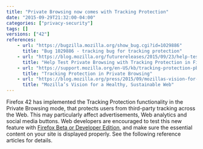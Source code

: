 ```yaml
---
title: "Private Browsing now comes with Tracking Protection"
date: "2015-09-29T21:32:00-04:00"
categories: ["privacy-security"]
tags: []
versions: ["42"]
references:
    - url: "https://bugzilla.mozilla.org/show_bug.cgi?id=1029886"
      title: "Bug 1029886 - tracking bug for tracking protection"
    - url: "https://blog.mozilla.org/futurereleases/2015/09/23/help-test-private-browsing-with-tracking-protection-in-firefox-beta/"
      title: "Help Test Private Browsing with Tracking Protection in Firefox Beta"
    - url: "https://support.mozilla.org/en-US/kb/tracking-protection-pbm"
      title: "Tracking Protection in Private Browsing"
    - url: "https://blog.mozilla.org/press/2015/09/mozillas-vision-for-a-healthy-sustainable-web/"
      title: "Mozilla’s Vision for a Healthy, Sustainable Web"
---
```

Firefox 42 has implemented the Tracking Protection functionality in the Private Browsing mode, that protects users from third-party tracking across the Web. This may particularly affect advertisements, Web analytics and social media buttons. Web developers are encouraged to test this new feature with [Firefox Beta or Developer Edition](https://www.mozilla.org/firefox/channel/), and make sure the essential content on your site is displayed properly. See the following reference articles for details.
